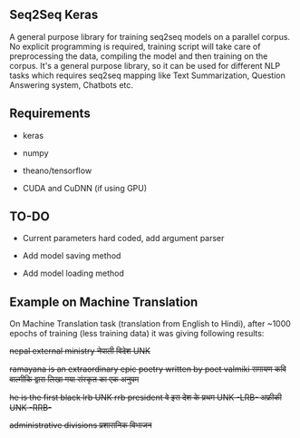 ## Seq2Seq Keras

A general purpose library for training seq2seq models on a parallel corpus. No explicit programming is required, training script will take care of preprocessing the data, compiling the model and then training on the corpus. It's a general purpose library, so it can be used for different NLP tasks which requires seq2seq mapping like Text Summarization, Question Answering system, Chatbots etc. 

## Requirements

* keras

* numpy

* theano/tensorflow

* CUDA and CuDNN (if using GPU)

## TO-DO

* Current parameters hard coded, add argument parser

* Add model saving method

* Add model loading method

## Example on Machine Translation

On Machine Translation task (translation from English to Hindi), after ~1000 epochs of training (less training data) it was giving following results:

<s>     nepal   external        ministry        </s>    </s>    </s>    </s>    </s>    </s>    </s>    </s>
<s>     नेपाली   विदेश    UNK     </s>    </s>    </s>    </s>    </s>    </s>    </s>    </s>


<s>     ramayana        is      an      extraordinary   epic    poetry  written by      poet    valmiki </s>
<s>     रामायण  कवि     वाल्मीकि द्वारा   लिखा    गया     संस्कृत    का      एक      अनुपम    </s>


<s>     he      is      the     first   black   lrb     UNK     rrb     president       </s>    </s>
<s>     वे       इस      देश      के       प्रथम    UNK     -LRB-   अफ्रीकी  UNK     -RRB-   </s>


<s>     administrative  divisions       </s>    </s>    </s>    </s>    </s>    </s>    </s>    </s>    </s>
<s>     प्रशासनिक        विभाजन  </s>    </s>    </s>    </s>    </s>    </s>    </s>    </s>    </s>




